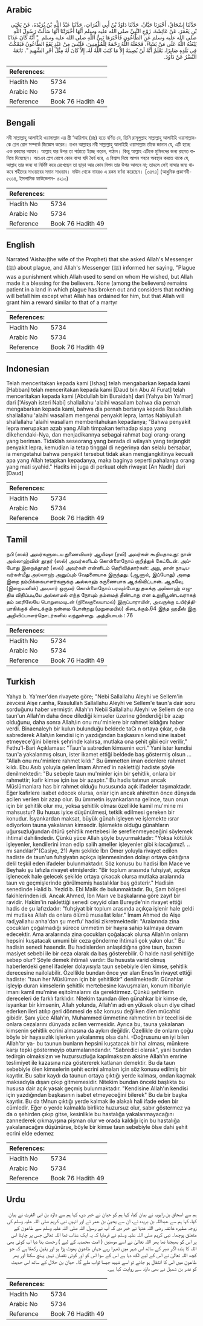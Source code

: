 ## Arabic


<div dir="rtl" lang="ar" style={{fontSize:'larger',backgroundColor:'#f8f9fa',padding:20}}>
حَدَّثَنَا إِسْحَاقُ، أَخْبَرَنَا حَبَّانُ، حَدَّثَنَا دَاوُدُ بْنُ أَبِي الْفُرَاتِ، حَدَّثَنَا عَبْدُ اللَّهِ بْنُ بُرَيْدَةَ، عَنْ يَحْيَى بْنِ يَعْمَرَ، عَنْ عَائِشَةَ، زَوْجِ النَّبِيِّ صلى الله عليه وسلم أَنَّهَا أَخْبَرَتْنَا أَنَّهَا سَأَلَتْ رَسُولَ اللَّهِ صلى الله عليه وسلم عَنِ الطَّاعُونِ فَأَخْبَرَهَا نَبِيُّ اللَّهِ صلى الله عليه وسلم ‏ "‏ أَنَّهُ كَانَ عَذَابًا يَبْعَثُهُ اللَّهُ عَلَى مَنْ يَشَاءُ، فَجَعَلَهُ اللَّهُ رَحْمَةً لِلْمُؤْمِنِينَ، فَلَيْسَ مِنْ عَبْدٍ يَقَعُ الطَّاعُونُ فَيَمْكُثُ فِي بَلَدِهِ صَابِرًا، يَعْلَمُ أَنَّهُ لَنْ يُصِيبَهُ إِلاَّ مَا كَتَبَ اللَّهُ لَهُ، إِلاَّ كَانَ لَهُ مِثْلُ أَجْرِ الشَّهِيدِ ‏"‏‏.‏ تَابَعَهُ النَّضْرُ عَنْ دَاوُدَ‏.‏
</div>
<div style={{backgroundColor:'#f8f9fa',padding:20, marginBottom: 10}}><table> <thead> <tr> <th>References:</th> <th></th> </tr> </thead> <tbody><tr><td>Hadith No</td><td>5734</td></tr><tr><td>Arabic No</td><td>5734</td></tr><tr><td>Reference</td><td>Book 76 Hadith 49</td></tr></tbody></table></div>

## Bengali


<div dir="ltr" lang="bn" style={{fontSize:'larger',backgroundColor:'#f8f9fa',padding:20}}>
নবী সাল্লাল্লাহু আলাইহি ওয়াসাল্লাম এর স্ত্রী ‘আয়িশাহ (রাঃ) হতে বর্ণিত যে, তিনি রাসূলুল্লাহ সাল্লাল্লাহু আলাইহি ওয়াসাল্লাম-কে প্লেগ রোগ সম্পর্কে জিজ্ঞেস করেন। তখন আল্লাহর নবী সাল্লাল্লাহু আলাইহি ওয়াসাল্লাম তাঁকে জানান যে, এটি হচ্ছে এক রকমের আযাব। আল্লাহ যার উপর তা পাঠাতে ইচ্ছে করেন, পাঠান। কিন্তু আল্লাহ এটিকে মুমিনদের জন্য রহমত বানিয়ে দিয়েছেন। অতএব প্লেগ রোগে কোন বান্দা যদি ধৈর্য ধরে, এ বিশ্বাস নিয়ে আপন শহরে অবস্থান করতে থাকে যে, আল্লাহ তার জন্য যা নির্দিষ্ট করে রেখেছেন তা ছাড়া আর কোন বিপদ তার উপর আসবে না; তাহলে সেই বান্দার জন্য থাকবে শহীদের সাওয়াবের সমান সাওয়াব। দাঊদ থেকে নাযরও এ রকম বর্ণনা করেছেন। [৩৪৭৪] (আধুনিক প্রকাশনী- ৫৩১৪, ইসলামিক ফাউন্ডেশন- ৫২১০)
</div>
<div style={{backgroundColor:'#f8f9fa',padding:20, marginBottom: 10}}><table> <thead> <tr> <th>References:</th> <th></th> </tr> </thead> <tbody><tr><td>Hadith No</td><td>5734</td></tr><tr><td>Arabic No</td><td>5734</td></tr><tr><td>Reference</td><td>Book 76 Hadith 49</td></tr></tbody></table></div>

## English


<div dir="ltr" lang="en" style={{fontSize:'larger',backgroundColor:'#f8f9fa',padding:20}}>
Narrated 'Aisha:(the wife of the Prophet) that she asked Allah's Messenger (ﷺ) about plague, and Allah's Messenger (ﷺ) informed her saying, "Plague was a punishment which Allah used to send on whom He wished, but Allah made it a blessing for the believers. None (among the believers) remains patient in a land in which plague has broken out and considers that nothing will befall him except what Allah has ordained for him, but that Allah will grant him a reward similar to that of a martyr
</div>
<div style={{backgroundColor:'#f8f9fa',padding:20, marginBottom: 10}}><table> <thead> <tr> <th>References:</th> <th></th> </tr> </thead> <tbody><tr><td>Hadith No</td><td>5734</td></tr><tr><td>Arabic No</td><td>5734</td></tr><tr><td>Reference</td><td>Book 76 Hadith 49</td></tr></tbody></table></div>

## Indonesian


<div dir="ltr" lang="id" style={{fontSize:'larger',backgroundColor:'#f8f9fa',padding:20}}>
Telah menceritakan kepada kami [Ishaq] telah mengabarkan kepada kami [Habban] telah menceritakan kepada kami [Daud bin Abu Al Furat] telah menceritakan kepada kami [Abdullah bin Buraidah] dari [Yahya bin Ya'mar] dari ['Aisyah isteri Nabi] shallallahu 'alaihi wasallam bahwa dia pernah mengabarkan kepada kami, bahwa dia pernah bertanya kepada Rasulullah shallallahu 'alaihi wasallam mengenai penyakit lepra, lantas Nabiyullah shallallahu 'alaihi wasallam memberitahukan kepadanya; "Bahwa penyakit lepra merupakan azab yang Allah timpakan terhadap siapa yang dikehendaki-Nya, dan menjadikannya sebagai rahmat bagi orang-orang yang beriman. Tidaklah seseorang yang berada di wilayah yang terjangkit penyakit lepra, kemudian ia tetap tinggal di negerinya dan selalu bersabar, ia mengetahui bahwa penyakit tersebut tidak akan mengjangkitinya kecuali apa yang Allah tetapkan kepadanya, maka baginya seperti pahalanya orang yang mati syahid." Hadits ini juga di perkuat oleh riwayat [An Nadlr] dari [Daud]
</div>
<div style={{backgroundColor:'#f8f9fa',padding:20, marginBottom: 10}}><table> <thead> <tr> <th>References:</th> <th></th> </tr> </thead> <tbody><tr><td>Hadith No</td><td>5734</td></tr><tr><td>Arabic No</td><td>5734</td></tr><tr><td>Reference</td><td>Book 76 Hadith 49</td></tr></tbody></table></div>

## Tamil


<div dir="ltr" lang="ta" style={{fontSize:'larger',backgroundColor:'#f8f9fa',padding:20}}>
நபி (ஸல்) அவர்களுடைய துணைவியார் ஆயிஷா (ரலி) அவர்கள் கூறியதாவது: நான் அல்லாஹ்வின் தூதர் (ஸல்) அவர்களிடம் கொள்ளைநோய் குறித்துக் கேட்டேன். அப்போது இறைத்தூதர் (ஸல்) அவர்கள் என்னிடம் தெரிவித்தார்கள்: அது, தான் நாடியவர்கள்மீது அல்லாஹ் அனுப்பும் வேதனையாக இருந்தது. (ஆனால், இப்போது) அதை இறை நம்பிக்கையாளர்களுக்கு அல்லாஹ் கருணையாக ஆக்கிவிட்டான். ஆகவே, (இறைவனின்) அடியார் ஒருவர் கொள்ளைநோய் பரவும்போது தமக்கு அல்லாஹ் எழுதிய விதிப்படியே அல்லாமல் எந்த நோயும் தம்மைத் தீண்டாது என உறுதிபூண்டவராகத் தம் ஊரிலேயே பொறுமையுடன் (நிலைகுலையாமல்) இருப்பாராயின், அவருக்கு உயிர்த்தியாகிக்குக் கிடைக்கும் நன்மை போன்றது (மறுமையில்) கிடைக்கும்.64 இந்த ஹதீஸ் இரு அறிவிப்பாளர்தொடர்களில் வந்துள்ளது. அத்தியாயம் : 76
</div>
<div style={{backgroundColor:'#f8f9fa',padding:20, marginBottom: 10}}><table> <thead> <tr> <th>References:</th> <th></th> </tr> </thead> <tbody><tr><td>Hadith No</td><td>5734</td></tr><tr><td>Arabic No</td><td>5734</td></tr><tr><td>Reference</td><td>Book 76 Hadith 49</td></tr></tbody></table></div>

## Turkish


<div dir="ltr" lang="tr" style={{fontSize:'larger',backgroundColor:'#f8f9fa',padding:20}}>
Yahya b. Ya'mer'den rivayete göre; "Nebi Sallallahu Aleyhi ve Sellem'in zevcesi Aişe r.anha, Rasulullah Sallallahu Aleyhi ve Sellem'e taun'a dair soru sorduğunu haber vermiştir. Allah'ın Nebii Sallallahu Aleyhi ve Sellem de ona taun'un Allah'ın daha önce dilediği kimseler üzerine gönderdiği bir azap olduğunu, daha sonra Allah/ın onu mu'minlere bir rahmet kıldığını haber verdi. Binaenaleyh bir kulun bulunduğu beldede taCı n ortaya çıkar, o da sabrederek Allah/ın kendisi için yazdığından başkasının kendisine isabet etmeyece'ğini bilerek şehrinde kalırsa, mutlaka ona şehit gibi ecir verilir," Fethu'l-Bari Açıklaması: "Taun'a sabreden kimsenin ecri." Yani ister kendisi taun'a yakalanmış olsun, ister ikamet ettiği beldede baş göstermiş olsun ... "Allah onu mu'minlere rahmet kıldı." Bu ümmetten iman edenlere rahmet kıldı. Ebu Asıb yoluyla gelen İmam Ahmed'in naklettiği hadiste şöyle denilmektedir: "Bu sebeple taun mu'minler için bir şehitlik, onlara bir rahmettir; kafir kimse için ise bir azaptır." Bu hadis tatınun ancak Müslümanlara has bir rahmet olduğu hususunda açık ifadeler taşımaktadır. Eğer kafirlere isabet edecek olursa, onlar için ancak ahiretten önce dünyada acilen verilen bir azap olur. Bu ümmetin isyankarlarına gelince, taun onun için bir şehitlik olur mu, yoksa şehitlik olması özellikle kamil mu'mine mi mahsustur? Bu husus iyice düşünülmesi, tetkik edilmesi gereken bir konudur. İsyankardan maksat, büyük günah işleyen ve işlemekte ısrar ediyorken tauna yakalanan kimsedir. İşlemekte olduğu günahların uğursuzluğundan ötürü şehitlik mertebesi ile şereflenmeyeceğini söylemek ihtimal dahilindedir. Çünkü yüce Allah şöyle buyurmaktadır: "Yoksa kötülük işleyenler, kendilerini iman edip salih ameIIer işleyenler gibi kılacağımız!. .. mı sandılar?"(Casiye, 21) Aynı şekilde İbn Ömer yoluyla rivayet edilen hadiste de taun'un fuhşiyatın açıkça işlenmesinden dolayı ortaya çıktığına delil teşkil eden ifadeler bulunmaktadır. Söz konusu bu hadisi İbn Mace ve Beyhakı şu lafızIa rivayet etmişlerdir: "Bir toplum arasında fuhşiyat, açıkça işlenecek hale gelecek şekilde ortaya çıkacak olursa mutlaka aralarında taun ve geçmişlerinde görülmemiş hastalıklar baş gösterir." Hadisin senedinde Halid b. Yezid b. Ebi Malik de bulunmaktadır. Bu, Şam bölgesi fakihlerinden idi. Ancak Ahmed, İbn Maın ve başkalarına göre zayıf bir ravidir. Hakim'in naklettiği senedi ceyyid olan Bureyde'nin rivayet ettiği hadis de şu lafızdadır: "fuhşiyat bir toplum arasında açıkça işlenir hale geldi mi mutlaka Allah da onlara ölümü musallat kılar." İmam Ahmed de Aişe rad,yallahu anha'dan şu merfu' hadisi zikretmektedir: "Aralarında zina çocukları çoğalmadığı sürece ümmetim bir hayra sahip kalmaya devam edecektir. Ama aralarında zina çocukları çoğalacak olursa Allah'ın onların hepsini kuşatacak umumi bir ceza gönderme ihtimali çok yakın olur." Bu hadisin senedi hasendir. Bu hadislerden anlaşıldığına göre taun, bazen masiyet sebebi ile bir ceza olarak da baş gösterebilir. O halde nasıl şehitliğe sebep olur? Şöyle demek ihtimali vardır: Bu hususta varid olmuş haberlerdeki genel ifadeler dolayısıyla taun sebebiyle ölen kimse, şehitlik derecesine nailolabilir. Özellikle bundan önce yer alan Enes'in rivayet ettiği hadiste: "taun her Müslüman için bir şehitliktir" denilmektedir. Günahlar işleyip duran kimselerin şehitlik mertebesine kavuşmaları, konum itibariyle imanı kamil mu'mine eşitolmalarını da gerektirmez. Çünkü şehitlerin dereceleri de farklı farklıdır. Nitekim taundan ölen günahkar bir kimse de, isyankar bir kimsenin, Allah yolunda, Allah'ın adı en yüksek olsun diye cihad ederken ileri atılıp geri dönmesi de söz konusu değilken ölen mücahid gibidir. Şanı yüce AIIah'ın, Muhammed ümmetine rahmetinin bir tecellisi de onlara cezalarını dünyada acilen vermesidir. Ayrıca bu, tauna yakalanan kimsenin şehitlik ecrini almasına da aykırı değildir. Özellikle de onların çoğu böyle bir hayasızlık işlerken yakalanmış olsa dahi. -Doğrusunu en iyi bilen Allah'tır ya- bu taunun bunların hepsini kuşatacak bir hal alması, münkere karşı tepki göstermeyip oturmalarındandır. "Sabredici olarak", yani bundan tedirgin olmaksizın ve huzursuzluğa kapılmaksızın aksine AIIah'ın emrine teslimiyet ile kazasına rıza göstererek katlanan demektir. Bu da taun sebebiyle ölen kimselerin şehit ecrini almaları için söz konusu edilmiş bir kayıtlır. Bu sabır kaydı da taunun ortaya çıktığı yerde kalması, ondan kaçmak maksadıyla dışarı çıkıp gitmemesidir. Nitekim bundan önceki başlıkta bu hususa dair açık yasak geçmiş bulunmaktadır. "Kendisine Allah'ın kendisi için yazdığından başkasının isabet etmeyeceğini bilerek" Bu da bir başka kayıtlır. Bu da tMnun çıktığı yerde kalmak ile alakalı hali ifade eden bir cümledir. Eğer o yerde kalmakla birlikte huzursuz olur, sabır göstermez ya da o şehirden çıkıp gitse, kesinlikle bu hastalığa yakalanmayacağını zannederek çıkmayışına pişman olur ve orada kaldığı için bu hastalığa yakalanacağını düşünürse, böyle bir kimse taun sebebiyle ölse dahi şehit ecrini elde edemez
</div>
<div style={{backgroundColor:'#f8f9fa',padding:20, marginBottom: 10}}><table> <thead> <tr> <th>References:</th> <th></th> </tr> </thead> <tbody><tr><td>Hadith No</td><td>5734</td></tr><tr><td>Arabic No</td><td>5734</td></tr><tr><td>Reference</td><td>Book 76 Hadith 49</td></tr></tbody></table></div>

## Urdu


<div dir="rtl" lang="ur" style={{fontSize:'larger',backgroundColor:'#f8f9fa',padding:20}}>
ہم سے اسحاق بن راہویہ نے بیان کیا، کہا ہم کو حبان نے خبر دی، کہا ہم سے داؤد بن ابی الفرت نے بیان کیا، کہا ہم سے عبداللہ بن بریدہ نے، ان سے یحییٰ بن عمر نے اور انہیں نبی کریم صلی اللہ علیہ وسلم کی زوجہ مطہرہ عائشہ رضی اللہ عنہا نے خبر دی کہ آپ نے رسول اللہ صلی اللہ علیہ وسلم سے طاعون کے متعلق پوچھا۔ نبی کریم صلی اللہ علیہ وسلم نے فرمایا کہ یہ ایک عذاب تھا اللہ تعالیٰ جس پر چاہتا اس پر اس کو بھیجتا تھا پھر اللہ تعالیٰ نے اسے مومنین ( امت محمدیہ کے لیے ) رحمت بنا دیا اب کوئی بھی اللہ کا بندہ اگر صبر کے ساتھ اس شہر میں ٹھہرا رہے جہاں طاعون پھوٹ پڑا ہو اور یقین رکھتا ہے کہ جو کچھ اللہ تعالیٰ نے اس کے لیے لکھ دیا ہے اس کے سوا اس کو اور کوئی نقصان نہیں پہنچ سکتا اور پھر طاعون میں اس کا انتقال ہو جائے تو اسے شہید جیسا ثواب ملے گا۔ حبان بن حلال کے ساتھ اس حدیث کو نضر بن شمیل نے بھی داؤد سے روایت کیا ہے۔
</div>
<div style={{backgroundColor:'#f8f9fa',padding:20, marginBottom: 10}}><table> <thead> <tr> <th>References:</th> <th></th> </tr> </thead> <tbody><tr><td>Hadith No</td><td>5734</td></tr><tr><td>Arabic No</td><td>5734</td></tr><tr><td>Reference</td><td>Book 76 Hadith 49</td></tr></tbody></table></div>